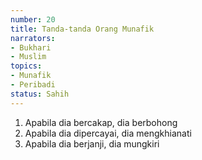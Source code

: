 ```yaml
---
number: 20
title: Tanda-tanda Orang Munafik
narrators:
- Bukhari
- Muslim
topics:
- Munafik
- Peribadi
status: Sahih
---
```


1. Apabila dia bercakap, dia berbohong
2. Apabila dia dipercayai, dia mengkhianati
3. Apabila dia berjanji, dia mungkiri
